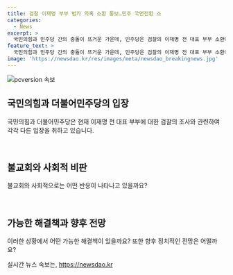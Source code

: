 ```yaml
---
title: 검찰 이재명 부부 법카 의혹 소환 통보…민주 국면전환 쇼
categories:
  - News
excerpt: >
  국민의힘과 민주당 간의 충돌이 뜨거운 가운데, 민주당은 검찰의 이재명 전 대표 부부 소환에 대한 비난을 제기하며 국면전환 쇼로 비판하고, 국민의힘은 신속한 수사를 촉구하고 법정에서 명명백백히 가리면 된다고 주장했다. 이와 관련하여 법인카드 유용 의혹과 관련한 논란도 지속되고 있으며, 양당 간의 입장 차이가 심화되고 있다.
feature_text: >
  국민의힘과 민주당 간의 충돌이 뜨거운 가운데, 민주당은 검찰의 이재명 전 대표 부부 소환에 대한 비난을 제기하며 국면전환 쇼로 비판하고, 국민의힘은 신속한 수사를 촉구하고 법정에서 명명백백히 가리면 된다고 주장했다. 이와 관련하여 법인카드 유용 의혹과 관련한 논란도 지속되고 있으며, 양당 간의 입장 차이가 심화되고 있다.
image: 'https://newsdao.kr/res/images/meta/newsdao_breakingnews.jpg'
---
```


<p><img src="https://newsdao.kr/res/images/meta/newsdao_breakingnews.jpg" alt="pcversion 속보" /></p>

<h2 data-ke-size="size26">국민의힘과 더불어민주당의 입장</h2>

<p>국민의힘과 더불어민주당은 현재 이재명 전 대표 부부에 대한 검찰의 조사와 관련하여 각각 다른 입장을 취하고 있습니다.</p>

<p data-ke-size="size16">&nbsp;</p>

<h2 data-ke-size="size24">불교회와 사회적 비판</h2>

<p>불교회와 사회적으로는 어떤 반응이 나타나고 있을까요?</p>

<p data-ke-size="size16">&nbsp;</p>

<h2 data-ke-size="size24">가능한 해결책과 향후 전망</h2>

<p>이러한 상황에서 어떤 가능한 해결책이 있을까요? 또한 향후 정치적인 전망은 어떨까요?</p>
실시간 뉴스 속보는, <a href="https://newsdao.kr" rel="dofollow">https://newsdao.kr</a>


